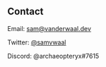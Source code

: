 ## Contact

Email: sam@vanderwaal.dev

Twitter: [@samvwaal](https://twitter.com/samvwaal)

Discord: @archaeopteryx#7615